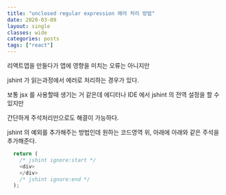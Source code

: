 ```yaml
---
title: "unclosed regular expression 에러 처리 방법"
date: 2020-03-09
layout: single
classes: wide
categories: posts
tags: ["react"]
---
```


리액트앱을 만들다가 앱에 영향을 미치는 오류는 아니지만

jshint 가 읽는과정에서 에러로 처리하는 경우가 있다.

보통 jsx 를 사용할때 생기는 거 같은데 에디터나 IDE 에서 jshint 의 전역 설정을 할 수 있지만

간단하게 주석처리만으로도 해결이 가능하다.

jshint 의 예외를 추가해주는 방법인데 원하는 코드영역 위, 아래에 아래와 같은 주석을 추가해준다.


```ts
  return (
    /* jshint ignore:start */
    <div>
    </div>
    /* jshint ignore:end */
  );
```